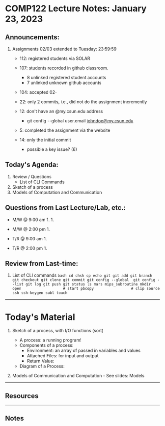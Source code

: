 # COMP122 Lecture Notes: January 23, 2023

## Announcements:
   1. Assignments 02/03 extended to Tuesday: 23:59:59
      - 112: registered students via SOLAR
      - 107: students recorded in github classroom.
        - 8 unlinked registered student accounts
        - 7 unlinked unknown github accounts

      - 104: accepted 02-
      - 22: only 2 commits, i.e., did not do the assignment incremently
      - 12: don't have an @my.csun.edu address 
        - git config --global user.email johndoe@my.csun.edu
      - 5: completed the assignment via the website
      - 14: only the initial commit
        - possible a key issue? (6)

## Today's Agenda:
   1. Review / Questions
      - List of CLI Commands
   1. Sketch of a process
   1. Models of Computation and Communication


## Questions from Last Lecture/Lab, etc.:
   * M/W @ 9:00 am
     1.
     1. 

   * M/W @ 2:00 pm
     1.

   * T/R @ 9:00 am
     1.

   * T/R @ 2:00 pm
     1.

## Review from Last-time:

   1. List of CLI commands
     ```bash
     cd
     chsh
     cp
     echo
     git
     git add
     git branch
     git checkout
     git clone
     git commit
     git config --global 
     git config --list
     git log
     git push
     git status
     ls
     mars
     mips_subroutine
     mkdir
     open                   # start
     pbcopy                 # clip
     source
     ssh
     ssh-keygen
     subl
     touch
     ```

---
# Today's Material
  1. Sketch of a process, with I/O functions (sort)
     - A process: a running program!
     - Components of a process:
       - Environment: an array of passed in variables and values
       - Attached Files: for input and output
       - Return Value: 
     - Diagram of a Process:


  1. Models of Communication and Computation
    - See slides:  Models


---
## Resources

---
## Notes
<!-- This section is for students to place their notes -->
